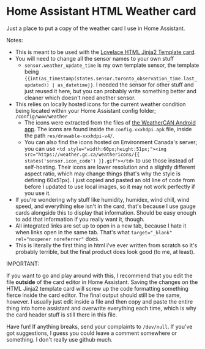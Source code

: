 # Home Assistant HTML Weather card
Just a place to put a copy of the weather card I use in Home Assistant.

Notes:
  - This is meant to be used with the [Lovelace HTML Jinja2 Template card](https://github.com/PiotrMachowski/Home-Assistant-Lovelace-HTML-Jinja2-Template-card).
  - You will need to change all the sensor names to your own stuff
    - `sensor.weather_update_time` is my own template sensor, the template being `{{int(as_timestamp(states.sensor.toronto_observation_time.last_updated)) | as_datetime}}`. I needed the sensor for other stuff and just reused it here, but you can probably write something better and cleaner which doesn't need another sensor.
  - This relies on locally hosted icons for the current weather condition being located within your Home Assistant config folder; `/config/www/weather`
    - The icons were extracted from the files of [the WeatherCAN Android app](https://play.google.com/store/apps/details?id=ca.gc.ec.weather_app_android.ops&hl=en_US). The icons are found inside the `config.xxxhdpi.apk` file, inside the path `res/drawable-xxxhdpi-v4/`.
    - You can also find the icons hosted on Environment Canada's server; you can use `<td style="width:60px;height:51px;"><img src="https://weather.gc.ca/weathericons/{{ states('sensor.icon_code') }}.gif"></td>` to use those instead of self-hosting. Their icons are lower resolution and a slightly different aspect ratio, which may change things (that's why the style is defining 60x51px). I just copied and pasted an old line of code from before I updated to use local images, so it may not work perfectly if you use it.
  - If you're wondering why stuff like humidity, humidex, wind chill, wind speed, and everything else isn't in the card, that's because I use gauge cards alongside this to display that information. Should be easy enough to add that information if you really want it, though.
  - All integrated links are set up to open in a new tab, because I hate it when links open in the same tab. That's what `target="_blank" rel="noopener noreferrer"` does.
  - This is literally the first thing in html i've ever written from scratch so it's probably terrible, but the final product does look good (to me, at least).
  
IMPORTANT:

If you want to go and play around with this, I recommend that you edit the file **outside** of the card editor in Home Assistant. Saving the changes on the HTML Jinja2 template card will screw up the code formatting something fierce inside the card editor. The final output should still be the same, however. I usually just edit inside a file and then copy and paste the entire thing into home assistant and overwrite everything each time, which is why the card header stuff is still there in this file.

Have fun! If anything breaks, send your complaints to `/dev/null`. If you've got suggestions, I guess you could leave a comment somewhere or something. I don't really use github much.
